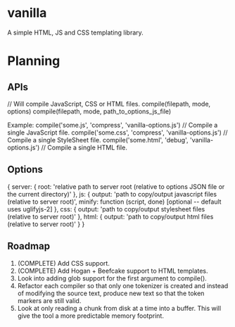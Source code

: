 vanilla
=======

A simple HTML, JS and CSS templating library.


Planning
==========

APIs
----------

// Will compile JavaScript, CSS or HTML files.
compile(filepath, mode, options)
compile(filepath, mode, path_to_options_js_file)

Example:
compile('some.js', 'compress', 'vanilla-options.js') // Compile a single JavaScript file.
compile('some.css', 'compress', 'vanilla-options.js') // Compile a single StyleSheet file.
compile('some.html', 'debug', 'vanilla-options.js') // Compile a single HTML file.


Options
----------

{
  server: {
    root: 'relative path to server root (relative to options JSON file or the current directory)'
  },
  js: {
    output: 'path to copy/output javascript files (relative to server root)',
    minify: function (script, done) [optional -- default uses uglifyjs-2]
  },
  css: {
    output: 'path to copy/output stylesheet files (relative to server root)'
  },
  html: {
    output: 'path to copy/output html files (relative to server root)'
  }
}



Roadmap
----------

1) (COMPLETE) Add CSS support.
2) (COMPLETE) Add Hogan + Beefcake support to HTML templates.
3) Look into adding glob support for the first argument to compile().
4) Refactor each compiler so that only one tokenizer is created and instead of modifying
   the source text, produce new text so that the token markers are still valid.
5) Look at only reading a chunk from disk at a time into a buffer. This will
   give the tool a more predictable memory footprint.

